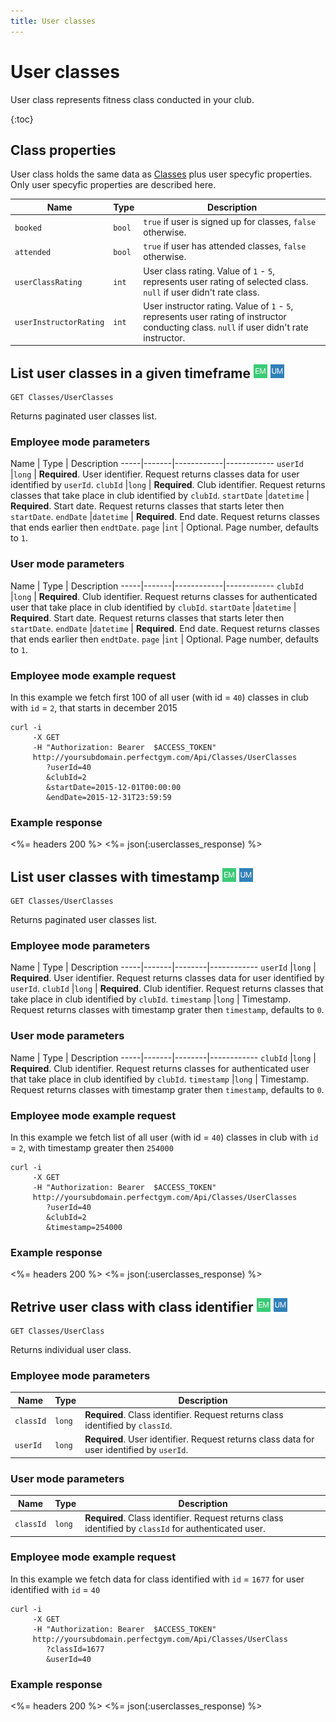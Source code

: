 ```yaml
---
title: User classes
---
```


# User classes

User class represents fitness class conducted in your club.

{:toc}


## <a name="properties"></a>Class properties

User class holds the same data as [Classes][ClassesProperties] plus user specyfic properties.
Only user specyfic properties are described here.


Name            		| Type    | Description
-----|------------------|----------------------
`booked`     			|`bool`   | `true` if user is signed up for classes, `false` otherwise.
`attended`    			|`bool`   | `true` if user has attended classes, `false` otherwise.
`userClassRating`       |`int`    | User class rating. Value of `1` - `5`, represents user rating of selected class. `null` if user didn't rate class.
`userInstructorRating`  |`int`    | User instructor rating. Value of `1` - `5`, represents user rating of instructor conducting class. `null` if user didn't rate instructor.



## List user classes in a given timeframe ![alt text][EM] ![alt text][UM]

    GET Classes/UserClasses

Returns paginated user classes list.


### Employee mode parameters 

Name         | Type       | Description
-----|-------|------------|------------
`userId`     |`long`      | **Required**. User identifier. Request returns classes data for user identified by `userId`.
`clubId`     |`long`      | **Required**. Club identifier. Request returns classes that take place in club identified by `clubId`.
`startDate`  |`datetime`  | **Required**. Start date. Request returns classes that starts leter then `startDate`.
`endDate`    |`datetime`  | **Required**. End date. Request returns classes that ends earlier then `endtDate`.
`page`       |`int`       | Optional. Page number, defaults to `1`.

### User mode parameters 

Name         | Type       | Description
-----|-------|------------|------------
`clubId`     |`long`      | **Required**. Club identifier. Request returns classes for authenticated user that take place in club identified by `clubId`.
`startDate`  |`datetime`  | **Required**. Start date. Request returns classes that starts leter then `startDate`.
`endDate`    |`datetime`  | **Required**. End date. Request returns classes that ends earlier then `endtDate`.
`page`       |`int`       | Optional. Page number, defaults to `1`.



### Employee mode example request

In this example we fetch first 100 of all user (with id = `40`) classes in club with `id` = `2`, that starts in december 2015

``` command-line
curl -i 
     -X GET 
     -H "Authorization: Bearer  $ACCESS_TOKEN"  
     http://yoursubdomain.perfectgym.com/Api/Classes/UserClasses
        ?userId=40
        &clubId=2
        &startDate=2015-12-01T00:00:00
        &endDate=2015-12-31T23:59:59
```


### Example response

<%= headers 200 %>
<%= json(:userclasses_response) %>



## List user classes with timestamp ![alt text][EM] ![alt text][UM]

    GET Classes/UserClasses

Returns paginated user classes list.


### Employee mode parameters 

Name         | Type   | Description
-----|-------|--------|------------
`userId`     |`long`  | **Required**. User identifier. Request returns classes data for user identified by `userId`.
`clubId`     |`long`  | **Required**. Club identifier. Request returns classes that take place in club identified by `clubId`.
`timestamp`  |`long`  | Timestamp. Request returns classes with timestamp grater then `timestamp`, defaults to `0`.


### User mode parameters 

Name         | Type   | Description
-----|-------|--------|------------
`clubId`     |`long`  | **Required**. Club identifier. Request returns classes for authenticated user that take place in club identified by `clubId`.
`timestamp`  |`long`  | Timestamp. Request returns classes with timestamp grater then `timestamp`, defaults to `0`.


### Employee mode example request

In this example we fetch list of all user (with id = `40`) classes in club with `id` = `2`, with timestamp greater then `254000`

``` command-line
curl -i 
     -X GET 
     -H "Authorization: Bearer  $ACCESS_TOKEN"  
     http://yoursubdomain.perfectgym.com/Api/Classes/UserClasses
        ?userId=40
        &clubId=2
        &timestamp=254000
```


### Example response

<%= headers 200 %>
<%= json(:userclasses_response) %>



## Retrive user class with class identifier ![alt text][EM] ![alt text][UM]

    GET Classes/UserClass

Returns individual user class.


### Employee mode parameters 

Name         | Type   | Description
-------------|--------|--------------------
`classId`    |`long`  | **Required**. Class identifier. Request returns class identified by `classId`.
`userId`     |`long`  | **Required**. User identifier. Request returns class data for user identified by `userId`.

### User mode parameters 

Name         | Type   | Description
-------------|--------|--------------------
`classId`    |`long`  | **Required**. Class identifier. Request returns class identified by `classId` for authenticated user.



### Employee mode example request

In this example we fetch data for class identified with `id` = `1677` for user identified with `id` = `40`

``` command-line
curl -i 
     -X GET 
     -H "Authorization: Bearer  $ACCESS_TOKEN"  
     http://yoursubdomain.perfectgym.com/Api/Classes/UserClass
        ?classId=1677
        &userId=40        
```


### Example response

<%= headers 200 %>
<%= json(:userclasses_response) %>




[Classes]:  /api/classes/classes
[ClassesProperties]:  /api/classes/classes#properties

[EM]: /assets/images/employee.png "Employee mode"
[UM]: /assets/images/user.png "User mode"
